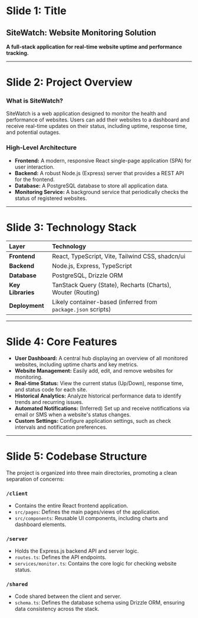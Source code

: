 # Slide 1: Title

## SiteWatch: Website Monitoring Solution

**A full-stack application for real-time website uptime and performance tracking.**

---

# Slide 2: Project Overview

### What is SiteWatch?

SiteWatch is a web application designed to monitor the health and performance of websites. Users can add their websites to a dashboard and receive real-time updates on their status, including uptime, response time, and potential outages.

### High-Level Architecture

*   **Frontend:** A modern, responsive React single-page application (SPA) for user interaction.
*   **Backend:** A robust Node.js (Express) server that provides a REST API for the frontend.
*   **Database:** A PostgreSQL database to store all application data.
*   **Monitoring Service:** A background service that periodically checks the status of registered websites.

---

# Slide 3: Technology Stack

| Layer         | Technology                                           |
| :------------ | :--------------------------------------------------- |
| **Frontend**  | React, TypeScript, Vite, Tailwind CSS, shadcn/ui     |
| **Backend**   | Node.js, Express, TypeScript                         |
| **Database**  | PostgreSQL, Drizzle ORM                              |
| **Key Libraries** | TanStack Query (State), Recharts (Charts), Wouter (Routing) |
| **Deployment**| Likely container-based (inferred from `package.json` scripts) |

---

# Slide 4: Core Features

*   **User Dashboard:** A central hub displaying an overview of all monitored websites, including uptime charts and key metrics.
*   **Website Management:** Easily add, edit, and remove websites for monitoring.
*   **Real-time Status:** View the current status (Up/Down), response time, and status code for each site.
*   **Historical Analytics:** Analyze historical performance data to identify trends and recurring issues.
*   **Automated Notifications:** (Inferred) Set up and receive notifications via email or SMS when a website's status changes.
*   **Custom Settings:** Configure application settings, such as check intervals and notification preferences.

---

# Slide 5: Codebase Structure

The project is organized into three main directories, promoting a clean separation of concerns:

### `/client`

*   Contains the entire React frontend application.
*   `src/pages`: Defines the main pages/views of the application.
*   `src/components`: Reusable UI components, including charts and dashboard elements.

### `/server`

*   Holds the Express.js backend API and server logic.
*   `routes.ts`: Defines the API endpoints.
*   `services/monitor.ts`: Contains the core logic for checking website status.

### `/shared`

*   Code shared between the client and server.
*   `schema.ts`: Defines the database schema using Drizzle ORM, ensuring data consistency across the stack.
